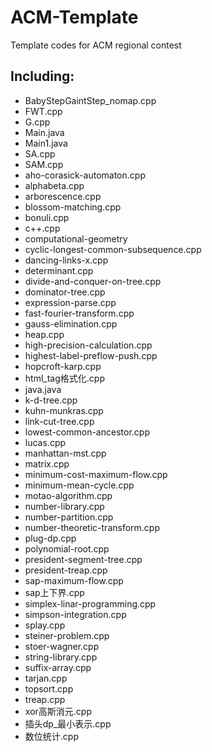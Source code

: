 # ACM-Template
Template codes for ACM regional contest

## Including:

* BabyStepGaintStep_nomap.cpp		
* FWT.cpp	
* G.cpp					
* Main.java				
* Main1.java				
* SA.cpp					
* SAM.cpp					
* aho-corasick-automaton.cpp		
* alphabeta.cpp				
* arborescence.cpp			
* blossom-matching.cpp			
* bonuli.cpp				
* c++.cpp					
* computational-geometry			
* cyclic-longest-common-subsequence.cpp	
* dancing-links-x.cpp			
* determinant.cpp				
* divide-and-conquer-on-tree.cpp		
* dominator-tree.cpp			
* expression-parse.cpp			
* fast-fourier-transform.cpp		
* gauss-elimination.cpp			
* heap.cpp	
* high-precision-calculation.cpp   	
* highest-label-preflow-push.cpp		
* hopcroft-karp.cpp			
* html_tag格式化.cpp			
* java.java				
* k-d-tree.cpp				
* kuhn-munkras.cpp			
* link-cut-tree.cpp				
* lowest-common-ancestor.cpp	
* lucas.cpp	
* manhattan-mst.cpp	
* matrix.cpp	
* minimum-cost-maximum-flow.cpp	
* minimum-mean-cycle.cpp	
* motao-algorithm.cpp		
* number-library.cpp	
* number-partition.cpp	
* number-theoretic-transform.cpp	
* plug-dp.cpp		
* polynomial-root.cpp		
* president-segment-tree.cpp		
* president-treap.cpp		
* sap-maximum-flow.cpp		
* sap上下界.cpp	
* simplex-linar-programming.cpp	
* simpson-integration.cpp			
* splay.cpp		
* steiner-problem.cpp		
* stoer-wagner.cpp	
* string-library.cpp	
* suffix-array.cpp	
* tarjan.cpp	
* topsort.cpp
* treap.cpp	
* xor高斯消元.cpp		
* 插头dp_最小表示.cpp	
* 数位统计.cpp	
